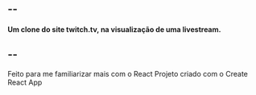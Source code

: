 ## --
#### Um clone do site twitch.tv, na visualização de uma livestream.
## --
Feito para me familiarizar mais com o React
Projeto criado com o Create React App
